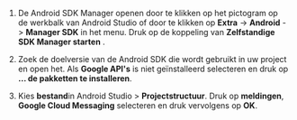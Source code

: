 1. De Android SDK Manager openen door te klikken op het pictogram op de werkbalk van Android Studio of door te klikken op **Extra** -> **Android** -> **Manager SDK** in het menu. Druk op de koppeling van **Zelfstandige SDK Manager starten** .

2. Zoek de doelversie van de Android SDK die wordt gebruikt in uw project en open het. Als **Google API's** is niet geïnstalleerd selecteren en druk op **... de pakketten te installeren**.

3. Kies **bestand**in Android Studio > **Projectstructuur**. Druk op **meldingen**, **Google Cloud Messaging** selecteren en druk vervolgens op **OK**.

<!--
3. Open **AndroidManifest.xml** and add this tag to the *application* tag.

        <meta-data android:name="com.google.android.gms.version"
            android:value="@integer/google_play_services_version" />
-->
